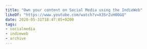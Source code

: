 ```yaml
---
title: "Own your content on Social Media using the IndieWeb"
likeOf: "https://www.youtube.com/watch?v=X3SrZuH00GQ"
date: 2020-05-31T18:47:05+0200
tags:
- socialmedia
- indieweb
- archive
---
```


